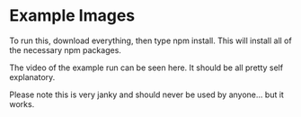 # Example Images

To run this, download everything, then type npm install. This will install all of the necessary npm packages.

The video of the example run can be seen here. It should be all pretty self explanatory.

Please note this is very janky and should never be used by anyone... but it works.

